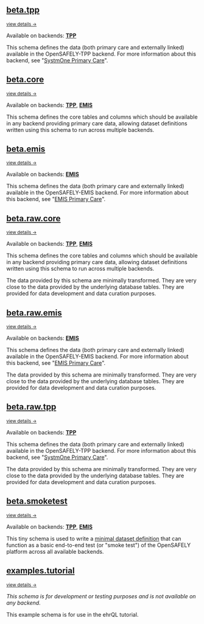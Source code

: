 ## [beta.tpp](./beta.tpp/)
<small class="subtitle">
  <a href="./beta.tpp/"> view details → </a>
</small>

Available on backends: [**TPP**](../backends#tpp)

This schema defines the data (both primary care and externally linked) available in the
OpenSAFELY-TPP backend. For more information about this backend, see
"[SystmOne Primary Care](https://docs.opensafely.org/data-sources/systmone/)".

## [beta.core](./beta.core/)
<small class="subtitle">
  <a href="./beta.core/"> view details → </a>
</small>

Available on backends: [**TPP**](../backends#tpp), [**EMIS**](../backends#emis)

This schema defines the core tables and columns which should be available in any backend
providing primary care data, allowing dataset definitions written using this schema to
run across multiple backends.

## [beta.emis](./beta.emis/)
<small class="subtitle">
  <a href="./beta.emis/"> view details → </a>
</small>

Available on backends: [**EMIS**](../backends#emis)

This schema defines the data (both primary care and externally linked) available in the
OpenSAFELY-EMIS backend. For more information about this backend, see
"[EMIS Primary Care](https://docs.opensafely.org/data-sources/emis/)".

## [beta.raw.core](./beta.raw.core/)
<small class="subtitle">
  <a href="./beta.raw.core/"> view details → </a>
</small>

Available on backends: [**TPP**](../backends#tpp), [**EMIS**](../backends#emis)

This schema defines the core tables and columns which should be available in any backend
providing primary care data, allowing dataset definitions written using this schema to
run across multiple backends.

The data provided by this schema are minimally transformed. They are very close to the
data provided by the underlying database tables. They are provided for data development
and data curation purposes.

## [beta.raw.emis](./beta.raw.emis/)
<small class="subtitle">
  <a href="./beta.raw.emis/"> view details → </a>
</small>

Available on backends: [**EMIS**](../backends#emis)

This schema defines the data (both primary care and externally linked) available in the
OpenSAFELY-EMIS backend. For more information about this backend, see
"[EMIS Primary Care](https://docs.opensafely.org/data-sources/emis/)".

The data provided by this schema are minimally transformed. They are very close to the
data provided by the underlying database tables. They are provided for data development
and data curation purposes.

## [beta.raw.tpp](./beta.raw.tpp/)
<small class="subtitle">
  <a href="./beta.raw.tpp/"> view details → </a>
</small>

Available on backends: [**TPP**](../backends#tpp)

This schema defines the data (both primary care and externally linked) available in the
OpenSAFELY-TPP backend. For more information about this backend, see
"[SystmOne Primary Care](https://docs.opensafely.org/data-sources/systmone/)".

The data provided by this schema are minimally transformed. They are very close to the
data provided by the underlying database tables. They are provided for data development
and data curation purposes.

## [beta.smoketest](./beta.smoketest/)
<small class="subtitle">
  <a href="./beta.smoketest/"> view details → </a>
</small>

Available on backends: [**TPP**](../backends#tpp), [**EMIS**](../backends#emis)

This tiny schema is used to write a [minimal dataset definition][smoketest_repo] that
can function as a basic end-to-end test (or "smoke test") of the OpenSAFELY platform
across all available backends.

[smoketest_repo]: https://github.com/opensafely/test-age-distribution

## [examples.tutorial](./examples.tutorial/)
<small class="subtitle">
  <a href="./examples.tutorial/"> view details → </a>
</small>

_This schema is for development or testing purposes and is not available on any backend._

This example schema is for use in the ehrQL tutorial.
